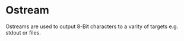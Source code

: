 # Ostream
Ostreams are used to output 8-Bit characters to a varity of targets e.g. stdout or files. 